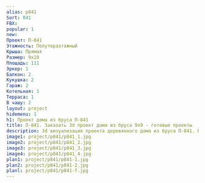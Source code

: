 ```yaml
---
alias: p841
Sort: 841
FBX: 
popular: 1
new: 
Проект: П-841
Этажность: Полутораэтажный
Крыша: Прямая
Размер: 9х10
Площадь: 111
Эркер: 1
Балкон: 2
Кукушка: 2
Гараж: 2
Котельная: 1
Терраса: 1
В чашу: 2
layout: project
hidemenu: 1
h1: Проект дома из бруса П-841
title: П-841. Заказать 3d проект дома из бруса 9х9 - готовые проекты
description: 3d визуализация проекта деревянного дома из бруса П-841. Площадь 111 м2, размер 9х9. Вы можете внести любые изменения в проект.
image1: project/p841/p841_1.jpg
image2: project/p841/p841_2.jpg
image3: project/p841/p841_3.jpg
image4: project/p841/p841_4.jpg
plan1: project/p841/p841-1.jpg
plan2: project/p841/p841-2.jpg
planl: project/p841/p841-f.jpg
---
```

